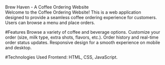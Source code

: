 Brew Haven - A Coffee Ordering Website  
Welcome to the Coffee Ordering Website! This is a web application designed to provide a seamless coffee ordering experience for customers. Users can browse a menu and place orders.

#Features
 Browse a variety of coffee and beverage options.
 Customize your order (size, milk type, extra shots, flavors, etc.).
 Order history and real-time order status updates.
 Responsive design for a smooth experience on mobile and desktop.

#Technologies Used
 Frontend: HTML, CSS, JavaScript.

